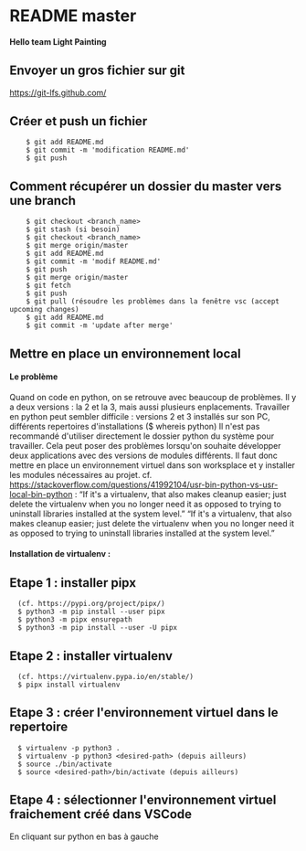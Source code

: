 # README master

#### Hello team Light Painting




## Envoyer un gros fichier sur git
  https://git-lfs.github.com/


## Créer et push un fichier
        $ git add README.md
        $ git commit -m 'modification README.md'
        $ git push


## Comment récupérer un dossier du master vers une branch
        $ git checkout <branch_name>
        $ git stash (si besoin)
        $ git checkout <branch_name>
        $ git merge origin/master
        $ git add README.md 
        $ git commit -m 'modif README.md'
        $ git push
        $ git merge origin/master
        $ git fetch
        $ git push
        $ git pull (résoudre les problèmes dans la fenêtre vsc (accept upcoming changes)
        $ git add README.md
        $ git commit -m 'update after merge'



## Mettre en place un environnement local

#### Le problème
Quand on code en python, on se retrouve avec beaucoup de problèmes.
Il y a deux versions : la 2 et la 3, mais aussi plusieurs enplacements.
Travailler en python peut sembler difficile : versions 2 et 3 installés sur son PC, différents repertoires d'installations ($ whereis python)
Il n'est pas recommandé d'utiliser directement le dossier python du système pour travailler.
Cela peut poser des problèmes lorsqu'on souhaite développer deux applications avec des versions de modules différents.
Il faut donc mettre en place un environnement virtuel dans son worksplace et y installer les modules nécessaires au projet.
cf. https://stackoverflow.com/questions/41992104/usr-bin-python-vs-usr-local-bin-python :
“If it's a virtualenv, that also makes cleanup easier; just delete the virtualenv when you no longer need it as opposed to trying to uninstall libraries installed at the system level.”
“If it's a virtualenv, that also makes cleanup easier; just delete the virtualenv when you no longer need it as opposed to trying to uninstall libraries installed at the system level.”


#### Installation de virtualenv : 

## Etape 1 : installer pipx
      (cf. https://pypi.org/project/pipx/)
      $ python3 -m pip install --user pipx
      $ python3 -m pipx ensurepath
      $ python3 -m pip install --user -U pipx
      
## Etape 2 : installer virtualenv 
      (cf. https://virtualenv.pypa.io/en/stable/)
      $ pipx install virtualenv

## Etape 3 : créer l'environnement virtuel dans le repertoire
      $ virtualenv -p python3 .
      $ virtualenv -p python3 <desired-path> (depuis ailleurs)
      $ source ./bin/activate
      $ source <desired-path>/bin/activate (depuis ailleurs)

## Etape 4 : sélectionner l'environnement virtuel fraichement créé dans VSCode
En cliquant sur python en bas à gauche

